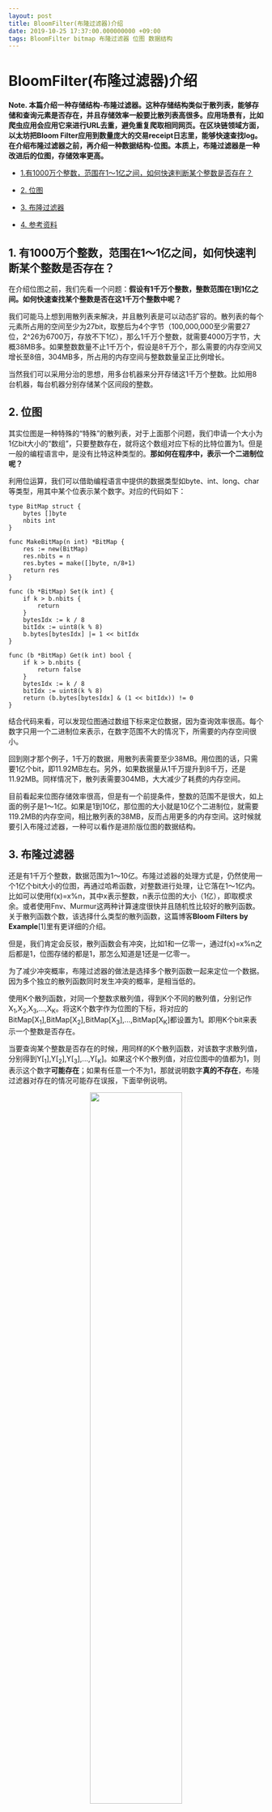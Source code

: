```yaml
---
layout: post
title: BloomFilter(布隆过滤器)介绍
date: 2019-10-25 17:37:00.000000000 +09:00
tags: BloomFilter bitmap 布隆过滤器 位图 数据结构
---
```



# BloomFilter(布隆过滤器)介绍

**Note. 本篇介绍一种存储结构-布隆过滤器。这种存储结构类似于散列表，能够存储和查询元素是否存在，并且存储效率一般要比散列表高很多。应用场景有，比如爬虫应用会应用它来进行URL去重，避免重复爬取相同网页。在区块链领域方面，以太坊把Bloom Filter应用到数量庞大的交易receipt日志里，能够快速查找log。在介绍布隆过滤器之前，再介绍一种数据结构-位图。本质上，布隆过滤器是一种改进后的位图，存储效率更高。**

- [1.有1000万个整数，范围在1～1亿之间，如何快速判断某个整数是否存在？](https://github.com/guoyizhang/guoyizhang.github.io/blob/master/_posts/2019-10-25-BloomFilter(%E5%B8%83%E9%9A%86%E8%BF%87%E6%BB%A4%E5%99%A8)%E4%BB%8B%E7%BB%8D.md#1-%E6%9C%891000%E4%B8%87%E4%B8%AA%E6%95%B4%E6%95%B0%E8%8C%83%E5%9B%B4%E5%9C%A811%E4%BA%BF%E4%B9%8B%E9%97%B4%E5%A6%82%E4%BD%95%E5%BF%AB%E9%80%9F%E5%88%A4%E6%96%AD%E6%9F%90%E4%B8%AA%E6%95%B4%E6%95%B0%E6%98%AF%E5%90%A6%E5%AD%98%E5%9C%A8)

- [2. 位图](https://github.com/guoyizhang/guoyizhang.github.io/blob/master/_posts/2019-10-25-BloomFilter(%E5%B8%83%E9%9A%86%E8%BF%87%E6%BB%A4%E5%99%A8)%E4%BB%8B%E7%BB%8D.md#2-%E4%BD%8D%E5%9B%BE)

- [3. 布隆过滤器](https://github.com/guoyizhang/guoyizhang.github.io/blob/master/_posts/2019-10-25-BloomFilter(%E5%B8%83%E9%9A%86%E8%BF%87%E6%BB%A4%E5%99%A8)%E4%BB%8B%E7%BB%8D.md#3-%E5%B8%83%E9%9A%86%E8%BF%87%E6%BB%A4%E5%99%A8)

- [4. 参考资料](https://github.com/guoyizhang/guoyizhang.github.io/blob/master/_posts/2019-10-25-BloomFilter(%E5%B8%83%E9%9A%86%E8%BF%87%E6%BB%A4%E5%99%A8)%E4%BB%8B%E7%BB%8D.md#4-%E5%8F%82%E8%80%83%E8%B5%84%E6%96%99)


## 1. 有1000万个整数，范围在1～1亿之间，如何快速判断某个整数是否存在？

在介绍位图之前，我们先看一个问题：**假设有1千万个整数，整数范围在1到1亿之间。如何快速查找某个整数是否在这1千万个整数中呢？**

我们可能马上想到用散列表来解决，并且散列表是可以动态扩容的。散列表的每个元素所占用的空间至少为27bit，取整后为4个字节（100,000,000至少需要27位，2^26为6700万，存放不下1亿），那么1千万个整数，就需要4000万字节，大概38MB多。如果整数数量不止1千万个，假设是8千万个，那么需要的内存空间又增长至8倍，304MB多，所占用的内存空间与整数数量呈正比例增长。

当然我们可以采用分治的思想，用多台机器来分开存储这1千万个整数。比如用8台机器，每台机器分别存储某个区间段的整数。

## 2. 位图

其实位图是一种特殊的“特殊”的散列表，对于上面那个问题，我们申请一个大小为1亿bit大小的“数组”，只要整数存在，就将这个数组对应下标的比特位置为1。但是一般的编程语言中，是没有比特这种类型的。**那如何在程序中，表示一个二进制位呢？**

利用位运算，我们可以借助编程语言中提供的数据类型如byte、int、long、char等类型，用其中某个位表示某个数字。对应的代码如下：

```
type BitMap struct {
	bytes []byte
	nbits int
}

func MakeBitMap(n int) *BitMap {
	res := new(BitMap)
	res.nbits = n
	res.bytes = make([]byte, n/8+1)
	return res
}

func (b *BitMap) Set(k int) {
	if k > b.nbits {
		return
	}
	bytesIdx := k / 8
	bitIdx := uint8(k % 8)
	b.bytes[bytesIdx] |= 1 << bitIdx
}

func (b *BitMap) Get(k int) bool {
	if k > b.nbits {
		return false
	}
	bytesIdx := k / 8
	bitIdx := uint8(k % 8)
	return (b.bytes[bytesIdx] & (1 << bitIdx)) != 0
}
```

结合代码来看，可以发现位图通过数组下标来定位数据，因为查询效率很高。每个数字只用一个二进制位来表示，在数字范围不大的情况下，所需要的内存空间很小。

回到刚才那个例子，1千万的数据，用散列表需要至少38MB。用位图的话，只需要1亿个bit，即11.92MB左右。另外，如果数据量从1千万提升到8千万，还是11.92MB。同样情况下，散列表需要304MB，大大减少了耗费的内存空间。

目前看起来位图存储效率很高，但是有一个前提条件，整数的范围不是很大，如上面的例子是1～1亿。如果是1到10亿，那位图的大小就是10亿个二进制位，就需要119.2MB的内存空间，相比散列表的38MB，反而占用更多的内存空间。这时候就要引入布隆过滤器，一种可以看作是进阶版位图的数据结构。

## 3. 布隆过滤器

还是有1千万个整数，数据范围为1～10亿。布隆过滤器的处理方式是，仍然使用一个1亿个bit大小的位图，再通过哈希函数，对整数进行处理，让它落在1～1亿内。比如可以使用f(x)=x%n，其中x表示整数，n表示位图的大小（1亿），即取模求余。或者使用Fnv、Murmur这两种计算速度很快并且随机性比较好的散列函数。关于散列函数个数，该选择什么类型的散列函数，这篇博客**Bloom Filters by Example**[1]里有更详细的介绍。

但是，我们肯定会反驳，散列函数会有冲突，比如1和一亿零一，通过f(x)=x%n之后都是1，位图存储的都是1，那怎么知道是1还是一亿零一。

为了减少冲突概率，布隆过滤器的做法是选择多个散列函数一起来定位一个数据。因为多个独立的散列函数同时发生冲突的概率，是相当低的。

使用K个散列函数，对同一个整数求散列值，得到K个不同的散列值，分别记作X<sub>1</sub>,X<sub>2</sub>,X<sub>3</sub>,...,X<sub>K</sub>。将这K个数字作为位图的下标，将对应的BitMap[X<sub>1</sub>],BitMap[X<sub>2</sub>],BitMap[X<sub>3</sub>],...,BitMap[X<sub>K</sub>]都设置为1。即用K个bit来表示一个整数是否存在。

当要查询某个整数是否存在的时候，用同样的K个散列函数，对该数字求散列值，分别得到Y[<sub>1</sub>],Y[<sub>2</sub>],Y[<sub>3</sub>],...,Y[<sub>K</sub>]。如果这个K个散列值，对应位图中的值都为1，则表示这个数字**可能存在**；如果有任意一个不为1，那就说明数字**真的不存在**，布隆过滤器对存在的情况可能存在误报，下面举例说明。

<div align="center">
<img src="https://github.com/guoyizhang/guoyizhang.github.io/blob/master/image/bloom_filter/true_negative.jpg?raw=true" height="60%" width="60%">	
</div>

<p align="center">
  <b>图 1 整数不存在的情况，布隆过滤器保证肯定不存在</b><br>
</p>

<div align="center">
<img src="https://github.com/guoyizhang/guoyizhang.github.io/blob/master/image/bloom_filter/false_positive.jpg?raw=true" height="60%" width="60%">	
</div>

<p align="center">
  <b>图 2 布隆过滤器误判整数存在的情况</b><br>
</p>

Bloom Filter的大致结构如下：一个位图+多个散列函数，主要是要根据数据量和数据的范围来选取适当的散列函数数量以及散列函数、位图的大小。

```
type BloomFilter struct {
	hashFuncs []func(n int) uint
	bytes     []byte
	nbits     int
}

func MakeBloomFilter(funcs []func(n int) uint, nbits int) *BloomFilter {
	res := new(BloomFilter)
	res.hashFuncs = funcs
	res.nbits = nbits
	res.bytes = make([]byte, nbits/8+1)
	return res
}

func (b *BloomFilter) Set(k int) {
	for _, fun := range b.hashFuncs {
		idx := fun(k)
		bytesIdx := idx / 8
		bitIdx := uint8(idx % 8)
		b.bytes[bytesIdx] |= 1 << bitIdx
	}
}

func (b *BloomFilter) Get(k int) bool {
	res := true

	for _, fun := range b.hashFuncs {
		idx := fun(k)
		bytesIdx := idx / 8
		bitIdx := uint8(idx % 8)
		if (b.bytes[bytesIdx] & (1 << bitIdx)) == 0 {
			return false
		}
	}

	return res
}

func main() {
	nbits := 1000
	b := MakeBloomFilter([]func(n int) uint{
		func(n int) uint {
			return uint(n % nbits)
		},
		func(n int) uint {
			return uint(n%nbits) + 1
		},
	}, nbits)
	fmt.Printf("%+v\n", b.Get(10))
	b.Set(10)
	fmt.Printf("%+v\n", b.Get(10))
}
```

到现在为止，布隆过滤器还是一种存储效率很高的数据结构，可能会存在误判，但这不影响到它应用的广泛性。非常适合那种不需要100%精确的，允许存在小概率误判的大规模判重场合，比如说统计某个网站的用户日活跃量，对重复访问的用户去重，就算是误判某些用户存在，误判率不高的情况下（1000万和1001万这样的区别）还是能比较准确地统计出用户数量的。

最后，希望这篇文章能给大家带来一些启发，在日常开发中如果遇到大规模判重场景，可以考虑是否能应用布隆过滤器来满足需求。

## 4. 参考资料

[[1]](https://llimllib.github.io/bloomfilter-tutorial/) Bloom Filters by Example
